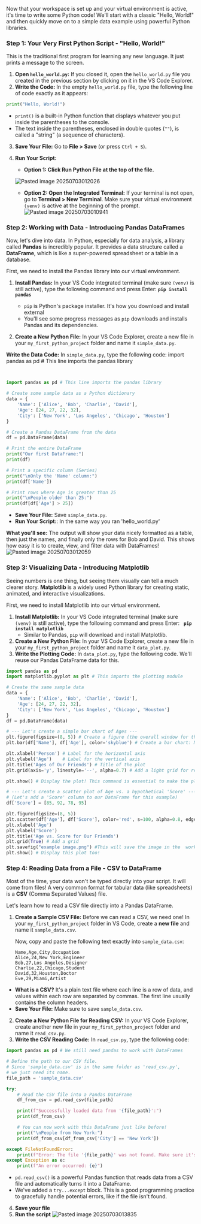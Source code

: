 Now that your workspace is set up and your virtual environment is active, it's time to write some Python code! We'll start with a classic "Hello, World!" and then quickly move on to a simple data example using powerful Python libraries.

### Step 1: Your Very First Python Script - "Hello, World!"

This is the traditional first program for learning any new language. It just prints a message to the screen.

1. **Open `hello_world.py`:** If you closed it, open the `hello_world.py` file you created in the previous section by clicking on it in the VS Code Explorer.    
2. **Write the Code:** In the empty `hello_world.py` file, type the following line of code exactly as it appears:
```python
print("Hello, World!")
```
- `print()` is a built-in Python function that displays whatever you put inside the parentheses to the console.    
- The text inside the parentheses, enclosed in double quotes (`""`), is called a "string" (a sequence of characters).

3. **Save Your File:** Go to **File > Save** (or press `Ctrl + S`).   
4. **Run Your Script:**   
	- **Option 1: Click Run Python File at the top of the file.** 

	![Pasted image 20250703012026](https://github.com/user-attachments/assets/2003b663-5023-4ac9-9731-e90721958417)

	-  **Option 2: Open the Integrated Terminal:** If your terminal is not open, go to **Terminal > New Terminal**. Make sure your virtual environment `(venv)` is active at the beginning of the prompt.
    ![Pasted image 20250703010941](https://github.com/user-attachments/assets/661f5e1f-6a34-4fd5-b25d-122448993ad7)


### Step 2: Working with Data - Introducing Pandas DataFrames

Now, let's dive into data. In Python, especially for data analysis, a library called **Pandas** is incredibly popular. It provides a data structure called a **DataFrame**, which is like a super-powered spreadsheet or a table in a database.

First, we need to install the Pandas library into our virtual environment.

1. **Install Pandas:** In your VS Code integrated terminal (make sure `(venv)` is still active), type the following command and press Enter: **`pip install pandas`**
	-  `pip` is Python's package installer. It's how you download and install external
	- You'll see some progress messages as `pip` downloads and installs Pandas and its dependencies.

2. **Create a New Python File:** In your VS Code Explorer, create a new file in your `my_first_python_project` folder and name it `simple_data.py`.
    
**Write the Data Code:** In `simple_data.py`, type the following code:
import pandas as pd # This line imports the pandas library
```python


import pandas as pd # This line imports the pandas library

# Create some sample data as a Python dictionary
data = {
    'Name': ['Alice', 'Bob', 'Charlie', 'David'],
    'Age': [24, 27, 22, 32],
    'City': ['New York', 'Los Angeles', 'Chicago', 'Houston']
}

# Create a Pandas DataFrame from the data
df = pd.DataFrame(data)

# Print the entire DataFrame
print("Our first DataFrame:")
print(df)

# Print a specific column (Series)
print("\nOnly the 'Name' column:")
print(df['Name'])

# Print rows where Age is greater than 25
print("\nPeople older than 25:")
print(df[df['Age'] > 25])

```
- **Save Your File:** Save `simple_data.py`.    
- **Run Your Script:**: In the same way you ran 'hello_world.py'

**What you'll see:** The output will show your data nicely formatted as a table, then just the names, and finally only the rows for Bob and David. This shows how easy it is to create, view, and filter data with DataFrames!
![Pasted image 20250703012059](https://github.com/user-attachments/assets/94456876-a93a-4f16-a5d1-a944367f8713)


### Step 3: Visualizing Data - Introducing Matplotlib

Seeing numbers is one thing, but seeing them visually can tell a much clearer story. **Matplotlib** is a widely used Python library for creating static, animated, and interactive visualizations.

First, we need to install Matplotlib into our virtual environment.

1. **Install Matplotlib:** In your VS Code integrated terminal (make sure `(venv)` is still active), type the following command and press Enter: **` pip install matplotlib`**
	- Similar to Pandas, `pip` will download and install Matplotlib.
2. **Create a New Python File:** In your VS Code Explorer, create a new file in your `my_first_python_project` folder and name it `data_plot.py`.    
3. **Write the Plotting Code:** In `data_plot.py`, type the following code. We'll reuse our Pandas DataFrame data for this.
```python
import pandas as pd
import matplotlib.pyplot as plt # This imports the plotting module

# Create the same sample data
data = {
    'Name': ['Alice', 'Bob', 'Charlie', 'David'],
    'Age': [24, 27, 22, 32],
    'City': ['New York', 'Los Angeles', 'Chicago', 'Houston']
}
df = pd.DataFrame(data)

# --- Let's create a simple bar chart of Ages ---
plt.figure(figsize=(8, 5)) # Create a figure (the overall window for the plot)
plt.bar(df['Name'], df['Age'], color='skyblue') # Create a bar chart: Names on X, Ages on Y

plt.xlabel('Person') # Label for the horizontal axis
plt.ylabel('Age')    # Label for the vertical axis
plt.title('Ages of Our Friends') # Title of the plot
plt.grid(axis='y', linestyle='--', alpha=0.7) # Add a light grid for readability

plt.show() # Display the plot! This command is essential to make the plot appear

# --- Let's create a scatter plot of Age vs. a hypothetical 'Score' ---
# (Let's add a 'Score' column to our DataFrame for this example)
df['Score'] = [85, 92, 78, 95]

plt.figure(figsize=(8, 5))
plt.scatter(df['Age'], df['Score'], color='red', s=100, alpha=0.8, edgecolors='black') # s is size of points
plt.xlabel('Age')
plt.ylabel('Score')
plt.title('Age vs. Score for Our Friends')
plt.grid(True) # Add a grid
plt.savefig("example image.png") #This will save the image in the  working folder!
plt.show() # Display this plot too!

```

### Step 4: Reading Data from a File - CSV to DataFrame

Most of the time, your data won't be typed directly into your script. It will come from files! A very common format for tabular data (like spreadsheets) is a **CSV** (Comma Separated Values) file.

Let's learn how to read a CSV file directly into a Pandas DataFrame.

1. **Create a Sample CSV File:** Before we can read a CSV, we need one! In your `my_first_python_project` folder in VS Code, create a **new file** and name it `sample_data.csv`.

    Now, copy and paste the following text exactly into `sample_data.csv`:
    ```
    Name,Age,City,Occupation
    Alice,24,New York,Engineer
    Bob,27,Los Angeles,Designer
    Charlie,22,Chicago,Student
    David,32,Houston,Doctor
    Eve,29,Miami,Artist
    ```
- **What is a CSV?** It's a plain text file where each line is a row of data, and values within each row are separated by commas. The first line usually contains the column headers.    
- **Save Your File:** Make sure to save `sample_data.csv`.

2. **Create a New Python File for Reading CSV:** In your VS Code Explorer, create another new file in your `my_first_python_project` folder and name it `read_csv.py`.
3. **Write the CSV Reading Code:** In `read_csv.py`, type the following code:
```python
import pandas as pd # We still need pandas to work with DataFrames

# Define the path to our CSV file.
# Since 'sample_data.csv' is in the same folder as 'read_csv.py',
# we just need its name.
file_path = 'sample_data.csv'

try:
    # Read the CSV file into a Pandas DataFrame
    df_from_csv = pd.read_csv(file_path)

    print(f"Successfully loaded data from '{file_path}':")
    print(df_from_csv)

    # You can now work with this DataFrame just like before!
    print("\nPeople from New York:")
    print(df_from_csv[df_from_csv['City'] == 'New York'])

except FileNotFoundError:
    print(f"Error: The file '{file_path}' was not found. Make sure it's in the same folder as your script.")
except Exception as e:
    print(f"An error occurred: {e}")
```
- `pd.read_csv()` is a powerful Pandas function that reads data from a CSV file and automatically turns it into a DataFrame.    
- We've added a `try...except` block. This is a good programming practice to gracefully handle potential errors, like if the file isn't found.
4. **Save your file**
5. **Run the script**
![Pasted image 20250703013835](https://github.com/user-attachments/assets/cc279d4d-0070-4586-8d2a-3d31bf06441c)
